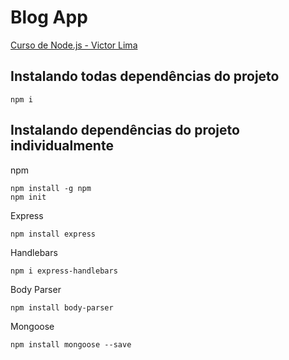 # Blog App

[Curso de Node.js - Victor Lima](https://www.youtube.com/playlist?list=PLJ_KhUnlXUPtbtLwaxxUxHqvcNQndmI4B)

## Instalando todas dependências do projeto

	npm i

## Instalando dependências do projeto individualmente

npm

	npm install -g npm
	npm init

Express

	npm install express

Handlebars

	npm i express-handlebars

Body Parser

	npm install body-parser

Mongoose

	npm install mongoose --save